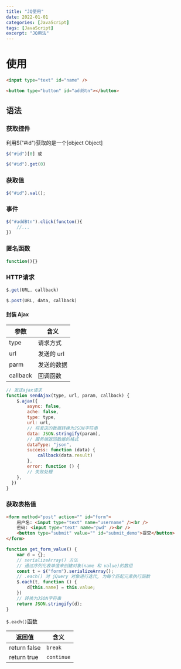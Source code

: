 ```yaml
---
title: "JQ使用"
date: 2022-01-01
categories: [JavaScript]
tags: [JavaScript]
excerpt: "JQ用法"
---
```


# 使用

```html
<input type="text" id="name" />

<button type="button" id="addBtn"></button>
```

## 语法

### 获取控件

利用$("#id")获取的是一个[object Object]

```js
$("#id")[0] 或 

$("#id").get(0)
```

### 获取值

```js
$("#id").val();
```

### 事件

```js
$("#addBtn").click(functon(){
    //...
})
```

### 匿名函数

```js
function(){}
```

### HTTP请求

```js
$.get(URL, callback)

$.post(URL, data, callback)
```

#### 封装 Ajax

| 参数     | 含义       |
| -------- | ---------- |
| type     | 请求方式   |
| url      | 发送的 url |
| parm     | 发送的数据 |
| callback | 回调函数   |

```js
// 发送ajax请求
function sendAjax(type, url, param, callback) {
    $.ajax({
        async: false, 
        ache: false, 
        type: type, 
        url: url, 
        // 将发送的数据转换为JSON字符串
        data: JSON.stringify(param), 
        // 服务端返回数据的格式
        dataType: "json", 
        success: function (data) {
            callback(data.result)
        },
        error: function () {
        // 失败处理
    }, 
  })
}
```

### 获取表格值

```html
<form method="post" action="" id="form">
    用户名: <input type="text" name="username" /><br />
    密码: <input type="text" name="pwd" /><br />
    <button type="submit" value="" id="submit_demo">提交</button>
</form>
```

```js
function get_form_value() {
    var d = {};
    // serializeArray() 方法
    // 通过序列化表单值来创建对象(name 和 value)的数组
    const t = $("form").serializeArray();
    // .each() 对 jQuery 对象进行迭代, 为每个匹配元素执行函数
    $.each(t, function () {
        d[this.name] = this.value;
    })
    // 转换为JSON字符串
    return JSON.stringify(d);
}
```

`$.each()`函数

| 返回值       | 含义       |
| ------------ | ---------- |
| return false | `break`    |
| return true  | `continue` |
